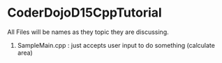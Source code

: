 CoderDojoD15CppTutorial
=======================
All Files will be names as they topic they are discussing.

1. SampleMain.cpp : just accepts user input to do something (calculate area)